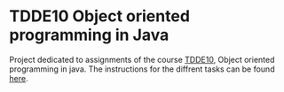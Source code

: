 # TDDE10 Object oriented programming in Java

Project dedicated to assignments of the course [TDDE10](https://liu.se/studieinfo/en/kurs/tdde10/vt-2020), Object oriented programming in java. The instructions for the diffrent tasks can be found [here](https://www.ida.liu.se/~TDDE10/this_year/lab/index.sv.shtml).
